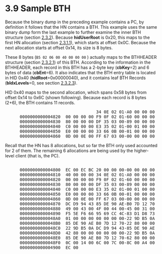 <html dir="LTR" xmlns:mshelp="http://msdn.microsoft.com/mshelp" xmlns:ddue="http://ddue.schemas.microsoft.com/authoring/2003/5" xmlns:xlink="http://www.w3.org/1999/xlink" xmlns:tool="http://www.microsoft.com/tooltip">
    <head>
        <meta http-equiv="Content-Type" content="text/html; CHARSET=utf-8"></meta>
        <meta name="save" content="history"></meta>
        <title>3.9 Sample BTH</title>
        <xml>
            <mshelp:toctitle title="3.9 Sample BTH"></mshelp:toctitle>
            <mshelp:rltitle title="[MS-PST]: Sample BTH"></mshelp:rltitle>
            <mshelp:keyword index="A" term="f706a5a7-14ff-4fb0-bc3c-2ed7955de13d"></mshelp:keyword>
            <mshelp:attr name="DCSext.ContentType" value="open specification"></mshelp:attr>
            <mshelp:attr name="AssetID" value="f706a5a7-14ff-4fb0-bc3c-2ed7955de13d"></mshelp:attr>
            <mshelp:attr name="TopicType" value="kbRef"></mshelp:attr>
            <mshelp:attr name="DCSext.Title" value="[MS-PST]: Sample BTH" />
        </xml>
    </head>
    <body>
        <div id="header">
            <h1 class="heading">3.9 Sample BTH</h1>
        </div>
        <div id="mainSection">
            <div id="mainBody">
                <div id="allHistory" class="saveHistory"></div>
                <div id="sectionSection0" class="section" name="collapseableSection">
                    

<p>Because the binary dump in the preceding example contains a
PC, by definition it follows that the HN contains a BTH. This example uses the
same binary dump form the last example to further examine the inner BTH
structure (section <a href="2dd1a95a-c8b1-4ac5-87d1-10cb8de64053.md">2.3.2</a>).
Because <b>hidUserRoot</b> is 0x20, this maps to the first HN allocation
(section <a href="85b9e985-ea53-447f-b70c-eb82bfbdcbc9.md">2.3.1.1</a>),
which starts at offset 0x0C. Because the next allocation starts at offset 0x14,
its size is 8 bytes.</p>

<p>These 8 bytes (<code>B5 02 06 00 40 00 00 00</code> ) actually maps to the BTHHEADER structure (section <a href="5a6ab19e-1f44-4def-ad64-7bd82d94bd78.md">2.3.2.1</a>) of this BTH.
According to the information in the BTHHEADER, each record in this BTH has a
2-byte key (<b>cbKey</b>=2) and 6 bytes of data (<b>cbEnt</b>=6). It also
indicates that the BTH entry table is located in HID 0x40 (<b>hidRoot</b>=0x00000040),
and it contains leaf BTH Records (<b>bIdxLevels</b>=0, see section <a href="660db569-c8f7-4516-82ad-44709b1c667f.md">2.3.2.3</a>).</p>

<p>HID 0x40 maps to the second allocation, which spans 0x58
bytes from offset 0x14 to 0x6C (shown following). Because each record is 8
bytes (2+6), the BTH contains 11 records.</p>

<dl>
<dd>
<div><pre>                               34 0E 02 01-A0 00 00 00 38 0E 03 00  *@...4.......8...*
 0000000000004820  00 00 00 00 F9 0F 02 01-60 00 00 00 01 30 1F 00  *........`....0..*
 0000000000004830  80 00 00 00 DF 35 03 00-89 00 00 00 E0 35 02 01  *.....5.......5..*
 0000000000004840  C0 00 00 00 E3 35 02 01-00 01 00 00 E7 35 02 01  *.....5.......5..*
 0000000000004850  E0 00 00 00 33 66 0B 00-01 00 00 00 FA 66 03 00  *....3f.......f..*
 0000000000004860  0D 00 0E 00 FF 67 03 00-00 00 00 00
</pre></div>
</dd></dl>

<p>Recall that the HN has 8 allocations, but so far the BTH
only used accounted for 2 of them. The remaining 6 allocations are being used
by the higher-level client (that is, the PC).</p>

<dl>
<dd>
<div><pre>  
 0000000000004800  EC 00 EC BC 20 00 00 00-00 00 00 00 B5 02 06 00  *.... ...........*
 0000000000004810  40 00 00 00 34 0E 02 01-A0 00 00 00 38 0E 03 00  *@...4.......8...*
 0000000000004820  00 00 00 00 F9 0F 02 01-60 00 00 00 01 30 1F 00  *........`....0..*
 0000000000004830  80 00 00 00 DF 35 03 00-89 00 00 00 E0 35 02 01  *.....5.......5..*
 0000000000004840  C0 00 00 00 E3 35 02 01-00 01 00 00 E7 35 02 01  *.....5.......5..*
 0000000000004850  E0 00 00 00 33 66 0B 00-01 00 00 00 FA 66 03 00  *....3f.......f..*
 0000000000004860  0D 00 0E 00 FF 67 03 00-00 00 00 00 22 9D B5 0A  *.....g......&quot;...*
 0000000000004870  DC D9 94 43 85 DE 90 AE-B0 7D 12 70 55 00 4E 00  *...C.....}.pU.N.*
 0000000000004880  49 00 43 00 4F 00 44 00-45 00 31 00 01 00 00 00  *I.C.O.D.E.1.....*
 0000000000004890  F5 5E F6 66 95 69 CC 4C-83 D1 D8 73 98 99 02 85  *.^.f.i.L...s....*
 00000000000048A0  01 00 00 00 00 00 00 00-22 9D B5 0A DC D9 94 43  *........&quot;......C*
 00000000000048B0  85 DE 90 AE B0 7D 12 70-22 80 00 00 00 00 00 00  *.....}.p&quot;.......*
 00000000000048C0  22 9D B5 0A DC D9 94 43-85 DE 90 AE B0 7D 12 70  *&quot;......C.....}.p*
 00000000000048D0  42 80 00 00 00 00 00 00-22 9D B5 0A DC D9 94 43  *B.......&quot;......C*
 00000000000048E0  85 DE 90 AE B0 7D 12 70-62 80 00 00 08 00 00 00  *.....}.pb.......*
 00000000000048F0  0C 00 14 00 6C 00 7C 00-8C 00 A4 00 BC 00 D4 00  *....l.|.........*
 0000000000004900  EC 00                                            *..              *
</pre></div>
</dd></dl>
                </div>
            </div>
        </div>
    </body>
</html>